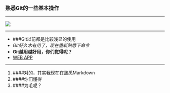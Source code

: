 
### 熟悉Git的一些基本操作
***
![](http://ww1.sinaimg.cn/large/68f4ec25jw1evbhiyxdv9j2098098gmh.jpg)
***
- ###Git以前都是比较浅显的使用
- *Git好久木有用了，现在重新熟悉下命令*
- **Git越用越好用，你们觉得呢？**
- [WEB APP](http://www.google.com)
***
1. ####对的，其实我现在在熟悉Markdown
2. ####你们懂得
3. ####为毛呢？